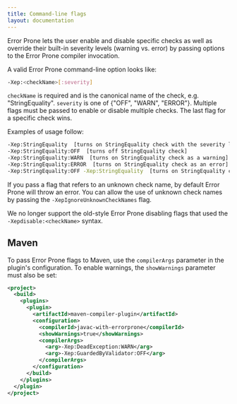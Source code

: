 ```yaml
---
title: Command-line flags
layout: documentation
---
```


Error Prone lets the user enable and disable specific checks as well as
override their built-in severity levels (warning vs. error) by passing options
to the Error Prone compiler invocation.

A valid Error Prone command-line option looks like:

```bash
-Xep:<checkName>[:severity]
```

`checkName` is required and is the canonical name of the check, e.g.
"StringEquality".  `severity` is one of {"OFF", "WARN", "ERROR"}.  Multiple
flags must be passed to enable or disable multiple checks.  The last flag for a
specific check wins.

Examples of usage follow:

```bash
-Xep:StringEquality  [turns on StringEquality check with the severity level from its BugPattern annotation]
-Xep:StringEquality:OFF  [turns off StringEquality check]
-Xep:StringEquality:WARN  [turns on StringEquality check as a warning]
-Xep:StringEquality:ERROR  [turns on StringEquality check as an error]
-Xep:StringEquality:OFF -Xep:StringEquality  [turns on StringEquality check]
```

If you pass a flag that refers to an unknown check name, by default Error Prone
will throw an error. You can allow the use of unknown check names by passing
the `-XepIgnoreUnknownCheckNames` flag.

We no longer support the old-style Error Prone disabling flags that used the
`-Xepdisable:<checkName>` syntax.

## Maven

To pass Error Prone flags to Maven, use the `compilerArgs` parameter in the
plugin's configuration. To enable warnings, the `showWarnings` parameter must
also be set:

```xml
<project>
  <build>
    <plugins>
      <plugin>
        <artifactId>maven-compiler-plugin</artifactId>
        <configuration>
          <compilerId>javac-with-errorprone</compilerId>
          <showWarnings>true</showWarnings>
          <compilerArgs>
            <arg>-Xep:DeadException:WARN</arg>
            <arg>-Xep:GuardedByValidator:OFF</arg>
          </compilerArgs>
        </configuration>
      </build>
    </plugins>
  </plugin>
</project>
```
